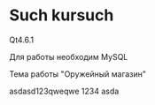 # Such kursuch
Qt4.6.1

Для работы необходим MySQL

Тема работы "Оружейный магазин"

asdasd123qweqwe
1234
asda
